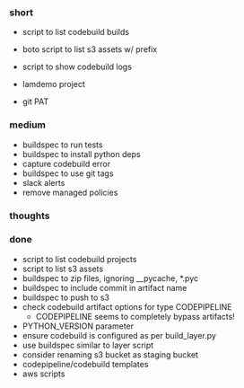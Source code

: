 ### short

- script to list codebuild builds

- boto script to list s3 assets w/ prefix

- script to show codebuild logs

- lamdemo project
- git PAT

### medium

- buildspec to run tests
- buildspec to install python deps
- capture codebuild error
- buildspec to use git tags
- slack alerts
- remove managed policies

### thoughts

### done

- script to list codebuild projects
- script to list s3 assets
- buildspec to zip files, ignoring __pycache, *.pyc
- buildspec to include commit in artifact name
- buildspec to push to s3
- check codebuild artifact options for type CODEPIPELINE
  - CODEPIPELINE seems to completely bypass artifacts!
- PYTHON_VERSION parameter
- ensure codebuild is configured as per build_layer.py
- use buildspec similar to layer script
- consider renaming s3 bucket as staging bucket
- codepipeline/codebuild templates
- aws scripts
